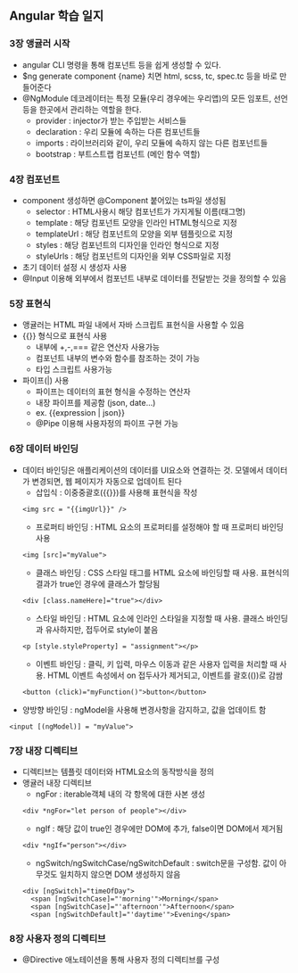 ## Angular 학습 일지

### 3장 앵귤러 시작
- angular CLI 명령을 통해 컴포넌트 등을 쉽게 생성할 수 있다.
- $ng generate component {name} 치면 html, scss, tc, spec.tc 등을 바로 만들어준다
- @NgModule 데코레이터는 특정 모듈(우리 경우에는 우리앱)의 모든 임포트, 선언 등을 한곳에서 관리하는 역할을 한다.
  - provider : injector가 받는 주입받는 서비스들
  - declaration : 우리 모듈에 속하는 다른 컴포넌트들
  - imports : 라이브러리와 같이, 우리 모듈에 속하지 않는 다른 컴포넌트들
  - bootstrap : 부트스트랩 컴포넌트 (메인 함수 역할)

### 4장 컴포넌트
- component 생성하면 @Component 붙어있는 ts파일 생성됨
  - selector : HTML사용시 해당 컴포넌트가 가지게될 이름(태그명)
  - template : 해당 컴포넌트 모양을 인라인 HTML형식으로 지정
  - templateUrl : 해당 컴포넌트의 모양을 외부 템플릿으로 지정
  - styles : 해당 컴포넌트의 디자인을 인라인 형식으로 지정
  - styleUrls : 해당 컴포넌트의 디자인을 외부 CSS파일로 지정
- 초기 데이터 설정 시 생성자 사용
- @Input 이용해 외부에서 컴포넌트 내부로 데이터를 전달받는 것을 정의할 수 있음

### 5장 표현식
- 앵귤러는 HTML 파일 내에서 자바 스크립트 표현식을 사용할 수 있음
- {{}} 형식으로 표현식 사용
  - 내부에 +,-,=== 같은 연산자 사용가능
  - 컴포넌트 내부의 변수와 함수를 참조하는 것이 가능
  - 타입 스크립트 사용가능
- 파이프(|) 사용
  - 파이프는 데이터의 표현 형식을 수정하는 연산자
  - 내장 파이프를 제공함 (json, date...)
  - ex. {{expression | json}}
  - @Pipe 이용해 사용자정의 파이프 구현 가능

### 6장 데이터 바인딩
- 데이터 바인딩은 애플리케이션의 데이터를 UI요소와 연결하는 것. 모델에서 데이터가 변경되면, 웹 페이지가 자동으로 업데이트 된다
  - 삽입식 : 이중중괄호({{}})를 사용해 표현식을 작성  
  ```
  <img src = "{{imgUrl}}" />
  ```
  - 프로퍼티 바인딩 : HTML 요소의 프로퍼티를 설정해야 할 때 프로퍼티 바인딩 사용  
  ```
  <img [src]="myValue">
  ```
  - 클래스 바인딩 : CSS 스타일 태그를 HTML 요소에 바인딩할 때 사용. 표현식의 결과가 true인 경우에 클래스가 할당됨  
  ```
  <div [class.nameHere]="true"></div>
  ```
  - 스타일 바인딩 : HTML 요소에 인라인 스타일을 지정할 때 사용. 클래스 바인딩과 유사하지만, 접두어로 style이 붙음  
  ```
  <p [style.styleProperty] = "assignment"></p>
  ```
  - 이벤트 바인딩 : 클릭, 키 입력, 마우스 이동과 같은 사용자 입력을 처리할 때 사용. HTML 이벤트 속성에서 on 접두사가 제거되고, 이벤트를 괄호(())로 감쌈  
  ```
  <button (click)="myFunction()">button</button>
  ```
- 양방향 바인딩 : ngModel을 사용해 변경사항을 감지하고, 값을 업데이트 함  
```
<input [(ngModel)] = "myValue">
```

### 7장 내장 디렉티브
- 디렉티브는 템플릿 데이터와 HTML요소의 동작방식을 정의
- 앵귤러 내장 디렉티브
  - ngFor : iterable객체 내의 각 항목에 대한 사본 생성  
  ```
  <div *ngFor="let person of people"></div>
  ```
  - ngIf : 해당 값이 true인 경우에만 DOM에 추가, false이면 DOM에서 제거됨  
  ```
  <div *ngIf="person"></div>
  ```
  - ngSwitch/ngSwitchCase/ngSwitchDefault : switch문을 구성함. 값이 아무것도 일치하지 않으면 DOM 생성하지 않음  
  ```
  <div [ngSwitch]="timeOfDay">
    <span [ngSwitchCase]="'morning'">Morning</span>
    <span [ngSwitchCase]="'afternoon'">Afternoon</span>
    <span [ngSwitchDefault]="'daytime'">Evening</span>
  ```

### 8장 사용자 정의 디렉티브
- @Directive 애노테이션을 통해 사용자 정의 디렉티브를 구성
